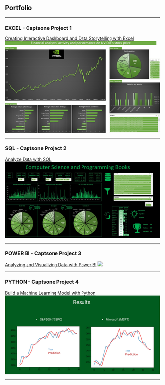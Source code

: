 ## Portfolio

---

### EXCEL - Captsone Project 1 

[Creating Interactive Dashboard and Data Storytelling with Excel](/sample_page)
<img src="images/Capstone 1 - Excel Dashboard Screenshot.jpg?raw=true"/>




---

### SQL - Captsone Project 2

[Analyze Data with SQL](/pdf/sample_presentation.pdf)
<img src="images/Capstone 2 - screenshot.jpg?raw=true"/>


---

### POWER BI - Captsone Project 3

[Analyzing and Visualizing Data with Power BI](http://example.com/)
<img src="images/Capstone 3 - screeshot.jpg?raw=true"/>


---

### PYTHON - Captsone Project 4

[Build a Machine Learning Model with Python](/sample_page)
<img src="images/Capstone 4 - Screenshot.jpg?raw=true"/>



---
<!-- p style="font-size:11px">Page template forked from <a href="https://github.com/evanca/quick-portfolio">evanca</a></p>
<!-- Remove above link if you don't want to attibute -->
